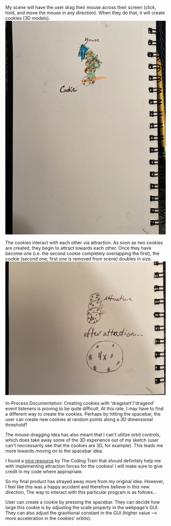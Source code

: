 My scene will have the user drag their mouse across their screen (click, hold, and move the mouse in any direction). When they do that, it will create cookies (3D models).
![Sketch showing how cookies are produced by user mousedragging, and ending once the mouse drag stops. Cookies are highlighted in orange, mouse drag in green, mouse in blue.](./assets/IMG_1385.jpg)

The cookies interact with each other via attraction. As soon as two cookies are created, they begin to attract towards each other. Once they have become one (i.e. the second cookie completely overlapping the first), the cookie (second one; first one is removed from scene) doubles in size.
![Sketch showing how the cookies attract towards one another. The order of cookie attraction is inversely related to their order of creation. After attraction, the scale of the remaining cookie is 4 times bigger than it originally was.](./assets/IMG_1386.jpg)

In-Process Documentation:
Creating cookies with 'dragstart'/'dragend' event listeners is proving to be quite difficult. At this rate, I may have to find a different way to create the cookies. Perhaps by hitting the spacebar, the user can create new cookies at random points along a 3D dimensional threshold?

The mouse-dragging idea has also meant that I can't utilize orbit controls, which does take away some of the 3D experience out of my sketch (user can't neccessarily see that the cookies are 3D, for example). This leads me more towards moving on to the spacebar idea.

I found a [nice resource](https://www.youtube.com/watch?v=OAcXnzRNiCY) by The Coding Train that should definitely help me with implementing attraction forces for the cookies! I will make sure to give credit in my code where appropriate.

So my final product has strayed away more from my original idea. However, I feel like this was a happy accident and therefore believe in this new direction, The way to interact with this particular program is as follows...

User can create a cookie by pressing the spacebar. They can decide how large this cookie is by adjusting the scale property in the webpage's GUI. They can also adjust the gravitional constant in the GUI (higher value --> more acceleration in the cookies' orbits). 
